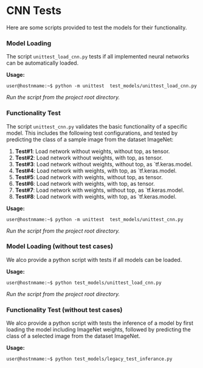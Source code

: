 # CNN Tests

Here are some scripts provided to test the models for their functionality.

### Model Loading
The script `unittest_load_cnn.py` tests if all implemented neural networks can be automatically loaded. 

**Usage:**<br/>
```console
user@hostnmame:~$ python -m unittest  test_models/unittest_load_cnn.py
```
*Run the script from the project root directory.*

### Functionality Test
The script `unittest_cnn.py` validates the basic functionality of a specific model. This includes the following test 
configurations, and tested by predicting the class of a sample image from the dataset ImageNet:

1. **Test#1**: Load network without weights, without top, as tensor.
2. **Test#2**: Load network without weights, with top, as tensor.
3. **Test#3**: Load network without weights, without top, as `tf.keras.model.
4. **Test#4**: Load network with weights, with top, as `tf.keras.model.
5. **Test#5**: Load network with weights, without top, as tensor.
6. **Test#6**: Load network with weights, with top, as tensor.
7. **Test#7**: Load network with weights, without top, as `tf.keras.model.
8. **Test#8**: Load network with weights, with top, as `tf.keras.model.

**Usage:**<br/>
```console
user@hostnmame:~$ python -m unittest  test_models/unittest_cnn.py
```
*Run the script from the project root directory.*

### Model Loading (without test cases)
We alco provide a python script with tests if all models can be loaded.

**Usage:**<br/>
```console
user@hostnmame:~$ python test_models/unittest_load_cnn.py
```
*Run the script from the project root directory.*

### Functionality Test (without test cases)
We alco provide a python script with tests the inference of a model by first loading the model including ImageNet 
weights, followed by predicting the class of a selected image from the dataset ImageNet. 

**Usage:**<br/>
```console
user@hostnmame:~$ python test_models/legacy_test_inferance.py
```